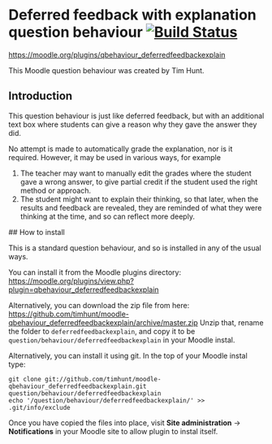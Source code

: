 # Deferred feedback with explanation question behaviour [![Build Status](https://travis-ci.com/timhunt/moodle-qbehaviour_deferredfeedbackexplain.svg?branch=master)](https://travis-ci.com/timhunt/moodle-qbehaviour_deferredfeedbackexplain)
https://moodle.org/plugins/qbehaviour_deferredfeedbackexplain

This Moodle question behaviour was created by Tim Hunt.

## Introduction

This question behaviour is just like deferred feedback, but with an additional
text box where students can give a reason why they gave the answer they did.

No attempt is made to automatically grade the explanation, nor is it required.
However, it may be used in various ways, for example

1. The teacher may want to manually edit the grades where the student gave a wrong answer, to give partial credit if the student used the right method or approach.
2. The student might want to explain their thinking, so that later, when the results and feedback are revealed, they are reminded of what they were thinking at the time, and so can reflect more deeply.

## How to install

This is a standard question behaviour, and so is installed in any of the usual ways.

You can install it from the Moodle plugins directory:
https://moodle.org/plugins/view.php?plugin=qbehaviour_deferredfeedbackexplain

Alternatively, you can download the zip file from here:
https://github.com/timhunt/moodle-qbehaviour_deferredfeedbackexplain/archive/master.zip
Unzip that, rename the folder to `deferredfeedbackexplain`, and copy it to be
`question/behaviour/deferredfeedbackexplain` in your Moodle instal.

Alternatively, you can install it using git. In the top of your Moodle instal
type:
```
git clone git://github.com/timhunt/moodle-qbehaviour_deferredfeedbackexplain.git question/behaviour/deferredfeedbackexplain
echo '/question/behaviour/deferredfeedbackexplain/' >> .git/info/exclude
```

Once you have copied the files into place, visit **Site administration** ->
**Notifications** in your Moodle site to allow plugin to instal itself.
